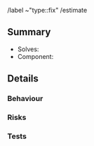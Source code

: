/label ~"type::fix"
/estimate <estimate-completion-time> <!-- https://docs.gitlab.com/ee/user/project/time_tracking.html -->

## Summary
+ Solves: <!-- # of the issue solved or N/A if none -->
+ Component: <!-- Which components/services were fixed? (CSV) -->

## Details

### Behaviour
<!-- REQUIRED
    What was the previous behaviour?
    How is the fix changing this behaviour?
    What is the new behaviour?
-->

### Risks
<!-- REQUIRED
    List the features that could break because of this fix.
    Use an unoredered list.
    N/A if, and only if you are sure there isn't any.
-->

### Tests
<!-- OPTIONAL
    List any test that needs to be written or adjusted.
    Use an unordered list.
    N/A if, and only if you are sure there isn't any.
-->
